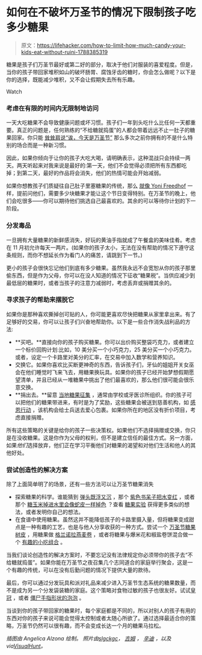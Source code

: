 # 如何在不破坏万圣节的情况下限制孩子吃多少糖果

> 原文：<https://lifehacker.com/how-to-limit-how-much-candy-your-kids-eat-without-ruini-1788385319>

糖果是孩子们万圣节最好或第二好的部分，取决于他们对服装的喜爱程度。但是，当你的孩子带回家堆积如山的破坏肠胃、腐蚀牙齿的糖时，你会怎么做呢？以下是你的选择，既能减少堆积，又不会让假期失去所有乐趣。

Watch

### 考虑在有限的时间内无限制地访问

一天大吃糖果不会导致健康问题或坏习惯。孩子们一年到头吃什么比任何一天都重要。真正的问题是，任何熟练的“不给糖就捣蛋”的人都会带着远远不止一肚子的糖果回家。你只能 [耸耸肩说“诶，今天是万圣节”](http://skillet.lifehacker.com/let-your-kids-eat-all-of-the-halloween-candy-they-want-1788341809#_ga=1.114381191.161156790.1477609160) 那么多次之前你拥有的不是什么特别的场合而是一种新习惯。

因此，如果你倾向于让你的孩子大吃大喝，请明确表示，这种混战只会持续一两天。两天听起来对我来说是最好的:第一天，他们不会觉得必须把所有东西都吃掉；到第二天，最好的作品将会消失，他们的热情可能会开始减弱。

如果你想教孩子们质疑往自己肚子里塞糖果的传统，那么 [就像 Yoni Freedhof](http://www.weightymatters.ca/2016/10/how-to-learn-to-stop-worrying-and-start.html?m=1) 一样，提前问他们，需要多少块糖果才能让这个节日变得特别。在万圣节的晚上，他们会吃很多——你可以期待他们挑选自己最喜欢的。其余的可以等待你计划的下一阶段。

### 分发毒品

一旦拥有大量糖果的新鲜感消失，好玩的黄油手指就成了午餐盒的美味佳肴。考虑在 11 月初允许每天一两片。(如果你的孩子太小，无法在没有帮助的情况下遵守这条规则，而你不想延长作为看门人的痛苦，请跳到下一节。)

更小的孩子会很快忘记他们到底有多少糖果。虽然我永远不会宽恕从你的孩子那里偷东西，但是作为父母，你可以在没人知道的情况下征收“糖果税”。当供应减少到最低层的糖果时，或者当孩子的注意力减弱时，考虑丢弃或捐赠其余的。

### 寻求孩子的帮助来摆脱它

如果你是那种喜欢撕掉创可贴的人，你可能更喜欢尽快把糖果从家里拿出来。有了足够好的交易，你可以让孩子们兴奋地帮助你。以下是一些合作消失战利品的方法:

*   **买吧。**直接向你的孩子购买糖果。你可以出价购买整袋巧克力，或者建立一个标价回购计划:比如，10 美分买一个小巧克力，25 美分买一个小巧克力。或者，设定一个卡路里对美分的汇率，在交易中加入数学和营养知识。
*   交换它。如果你喜欢比买断更神奇的东西，告诉孩子们，牙仙的姐姐开关女巫会在他们睡觉时飞来飞去，用糖果换玩具。如果你的孩子已经开始梦想假期愿望清单，并且已经从一堆糖果中挑出了他们最喜欢的，那么他们很可能会很乐意交换。
*   **捐出去。**留意 [当地糖果征集](https://lifehacker.com/turn-your-excess-halloween-candy-into-cash-and-goodwill-5395382) ，通常由学校或牙医诊所组织。你的孩子可以把他们的糖果带进来，有时是为了奖励，这些糖果会被送到慈善机构，如 [感恩行动](https://www.operationgratitude.com/) ，该机构会给士兵送去爱心包裹。如果你所在的地区没有折价项目，考虑直接捐赠。

所有这些策略的关键是给你的孩子一些决策权。如果他们不选择捐赠或交换，你只是在没收糖果。这是你作为父母的权利，但不是建立信任的最佳方式。另一方面，如果*他们*选择放弃，他们正在学习平衡他们对糖果的渴望和对他们生活和他人的其他好处。

### 尝试创造性的解决方案

除了上面简单明了的场景，还有一些方法可以让万圣节糖果消失

*   探索糖果的科学。谁能猜到 [弹头既浮又沉](http://www.candyexperiments.com/2016/09/diving-warheads.html) ，那个 [紫色书呆子把水变红](http://www.candyexperiments.com/2015/11/color-changing-nerds.html) ，或者那个 [糖玉米掉进水里会像蛇皮一样掉色](http://www.candyexperiments.com/2015/11/best-use-of-candy-corn-corn-bread-or.html) ？查看 [糖果实验](http://www.candyexperiments.com/) 获得更多类似的想法，或者发明你自己的想法。
*   在食谱中使用糖果。虽然这并不能降低孩子的卡路里摄入量，但将糖果变成甜点是一种有趣的工艺，也是与他人分享收获的一种方式。尝试一个 [万圣节糖果树皮](http://www.justataste.com/halloween-candy-bark/) ，用糖果做 [格兰诺拉燕麦卷](http://www.tasteofhome.com/recipes/m-m-oat-bars) ，或者将糖果与爆米花和椒盐卷饼混合做一个 [有趣的小吃组合](http://www.tasteofhome.com/recipes/harvest-snack-mix) 。

当我们谈论创造性的解决方案时，不要忘记没有法律规定你必须带你的孩子去“不给糖就捣蛋”。如果你能在万圣节之夜召集几个志同道合的家庭举行聚会，这是一个有趣的传统，可以在没有后勤问题的情况下提供大量的款待。

最后，你可以通过分发玩具和派对礼品来减少进入万圣节生态系统的糖果数量，而不是成为另一个分发袋装糖的家庭。这个策略对食物过敏的孩子也很友好。试试[皇冠](http://www.orientaltrading.com/prism-crowns-a2-25_943.fltr?prodCatId=551185) ，或者 [僵尸手指形状的泡泡](http://www.orientaltrading.com/zombie-finger-bubble-bottles-a2-13746087.fltr?prodCatId=550210) 。

当谈到你的孩子带回家的糖果时，每个家庭都是不同的，所以对别人的孩子有用的东西对你的孩子来说可能会觉得太控制或者太随心所欲了。通过选择最适合你的策略，万圣节仍然可以很有趣，而不会变成长达一个月的糖果马拉松。

*插图由 Angelica Alzona 绘制。*
*照片由*[*slgckgc*](https://www.flickr.com/photos/slgc/6298687500/)*，* [*吉姆*](https://www.flickr.com/photos/jcapaldi/8145838244/) *，* [*辛迪*](https://www.flickr.com/photos/wxmom/1798298087/) *，以及 via*[*VisualHunt*](http://visualhunt.com)*。*